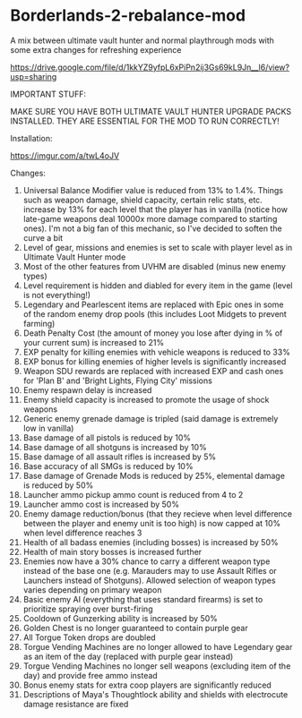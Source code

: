 # Borderlands-2-rebalance-mod
A mix between ultimate vault hunter and normal playthrough mods with some extra changes for refreshing experience

https://drive.google.com/file/d/1kkYZ9yfpL6xPiPn2ij3Gs69kL9Jn__l6/view?usp=sharing

IMPORTANT STUFF:

MAKE SURE YOU HAVE BOTH ULTIMATE VAULT HUNTER UPGRADE PACKS INSTALLED. THEY ARE ESSENTIAL FOR THE MOD TO RUN CORRECTLY!

Installation:

https://imgur.com/a/twL4oJV

Changes:

1. Universal Balance Modifier value is reduced from 13% to 1.4%. Things such as weapon damage, shield capacity, certain relic stats, etc. increase by 13% for each level that the player has in vanilla (notice how late-game weapons deal 10000x more damage compared to starting ones). I'm not a big fan of this mechanic, so I've decided to soften the curve a bit
2. Level of gear, missions and enemies is set to scale with player level as in Ultimate Vault Hunter mode
3. Most of the other features from UVHM are disabled (minus new enemy types)
4. Level requirement is hidden and diabled for every item in the game (level is not everything!)
5. Legendary and Pearlescent items are replaced with Epic ones in some of the random enemy drop pools (this includes Loot Midgets to prevent farming)
6. Death Penalty Cost (the amount of money you lose after dying in % of your current sum) is increased to 21%
7. EXP penalty for killing enemies with vehicle weapons is reduced to 33%
8. EXP bonus for killing enemies of higher levels is significantly increased
9. Weapon SDU rewards are replaced with increased EXP and cash ones for 'Plan B' and 'Bright Lights, Flying City' missions
10. Enemy respawn delay is increased
11. Enemy shield capacity is increased to promote the usage of shock weapons
12. Generic enemy grenade damage is tripled (said damage is extremely low in vanilla)
13. Base damage of all pistols is reduced by 10%
14. Base damage of all shotguns is increased by 10%
15. Base damage of all assault rifles is increased by 5%
16. Base accuracy of all SMGs is reduced by 10%
17. Base damage of Grenade Mods is reduced by 25%, elemental damage is reduced by 50%
18. Launcher ammo pickup ammo count is reduced from 4 to 2
19. Launcher ammo cost is increased by 50%
20. Enemy damage reduction/bonus (that they recieve when level difference between the player and enemy unit is too high) is now capped at 10% when level difference reaches 3
21. Health of all badass enemies (including bosses) is increased by 50%
22. Health of main story bosses is increased further 
23. Enemies now have a 30% chance to carry a different weapon type instead of the base one (e.g. Marauders may to use Assault Rifles or Launchers instead of Shotguns). Allowed selection of weapon types varies depending on primary weapon
24. Basic enemy AI (everything that uses standard firearms) is set to prioritize spraying over burst-firing
25. Cooldown of Gunzerking ability is increased by 50%
26. Golden Chest is no longer guaranteed to contain purple gear
27. All Torgue Token drops are doubled
28. Torgue Vending Machines are no longer allowed to have Legendary gear as an item of the day (replaced with purple gear instead)
29. Torgue Vending Machines no longer sell weapons (excluding item of the day) and provide free ammo instead
30. Bonus enemy stats for extra coop players are significantly reduced
31. Descriptions of Maya's Thoughtlock ability and shields with electrocute damage resistance are fixed
